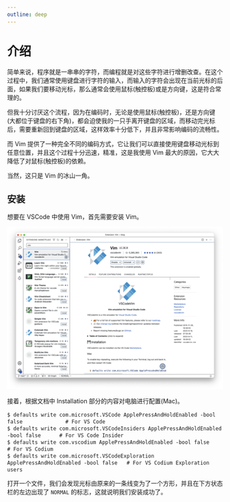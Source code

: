 ```yaml
---
outline: deep
---
```


# 介绍

简单来说，程序就是一串串的字符，而编程就是对这些字符进行增删改查。在这个过程中，我们通常使用键盘进行字符的输入，而输入的字符会出现在当前光标的后面，如果我们要移动光标，那么通常会使用鼠标(触控板)或是方向键，这是符合常理的。

但我十分讨厌这个流程，因为在编码时，无论是使用鼠标(触控板)，还是方向键(大都位于键盘的右下角)，都会迫使我的一只手离开键盘的区域，而移动完光标后，需要重新回到键盘的区域，这样效率十分低下，并且非常影响编码的流畅性。

而 Vim 提供了一种完全不同的编码方式，它让我们可以直接使用键盘移动光标到任意位置，并且这个过程十分迅速，精准，这是我使用 Vim 最大的原因，它大大降低了对鼠标(触控板)的依赖。

当然，这只是 Vim 的冰山一角。

## 安装

想要在 VSCode 中使用 Vim，首先需要安装 Vim。

![1.1](./assets/1.1.png)

接着，根据文档中 Installation 部分的内容对电脑进行配置(Mac)。

```
$ defaults write com.microsoft.VSCode ApplePressAndHoldEnabled -bool false              # For VS Code
$ defaults write com.microsoft.VSCodeInsiders ApplePressAndHoldEnabled -bool false      # For VS Code Insider
$ defaults write com.vscodium ApplePressAndHoldEnabled -bool false                      # For VS Codium
$ defaults write com.microsoft.VSCodeExploration ApplePressAndHoldEnabled -bool false   # For VS Codium Exploration users
```

打开一个文件，我们会发现光标由原来的一条线变为了一个方形，并且在下方状态栏的左边出现了 `NORMAL` 的标志，这就说明我们安装成功了。
